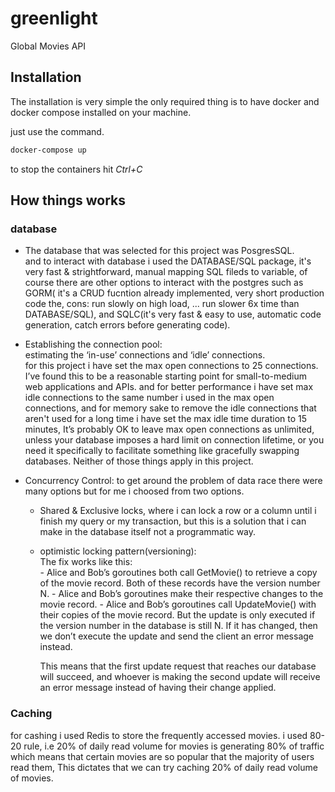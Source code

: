 # greenlight

Global Movies API

## Installation

The installation is very simple the only required thing is to have docker and docker compose installed on your machine.

just use the command.

```bash
docker-compose up
```

to stop the containers hit _Ctrl+C_

## How things works

### database

- The database that was selected for this project was PosgresSQL. <br/>
  and to interact with database i used the DATABASE/SQL package, it's very fast & strightforward, manual mapping SQL fileds to variable, of course there are other options to interact with the postgres such as GORM( it's a CRUD fucntion already implemented, very short production code the, cons: run slowly on high load, ... run slower 6x time than DATABASE/SQL), and SQLC(it's very fast & easy to use, automatic code generation, catch errors before generating code).

- Establishing the connection pool:<br/>
  estimating the ‘in-use’ connections and ‘idle’ connections.<br/>
  for this project i have set the max open connections to 25 connections. I’ve found this to be a reasonable starting point for small-to-medium web applications and APIs.
  and for better performance i have set max idle connections to the same number i used in the max open connections, and for memory sake to remove the idle connections that aren't used for a long time i have set the max idle time duration to 15 minutes, It’s probably OK to leave max open connections as unlimited, unless your database imposes a hard limit on connection lifetime, or you need it specifically to facilitate something like gracefully swapping databases. Neither of those things apply in this project.

- Concurrency Control:
  to get around the problem of data race there were many options but for me i choosed from two options.<br/>
  - Shared & Exclusive locks, where i can lock a row or a column until i finish my query or my transaction, but this is a solution that i can make in the database itself not a programmatic way.
  - optimistic locking pattern(versioning):<br/>
    The fix works like this:<br/> - Alice and Bob’s goroutines both call GetMovie() to retrieve a copy of the movie record. Both of these records have the version number N. - Alice and Bob’s goroutines make their respective changes to the movie record. - Alice and Bob’s goroutines call UpdateMovie() with their copies of the movie record. But the update is only executed if the version number in the database is still N. If it has changed, then we don’t execute the update and send the client an error message instead.

    This means that the first update request that reaches our database will succeed, and whoever is making the second update will receive an error message instead of having their change applied.
    
### Caching
for cashing i used Redis to store the frequently accessed movies.
i used 80-20 rule, i.e 20% of daily read volume for movies is generating 80% of traffic which means that certain movies are so popular that the majority of users read them, This dictates that we can try caching 20% of daily read volume of movies.
